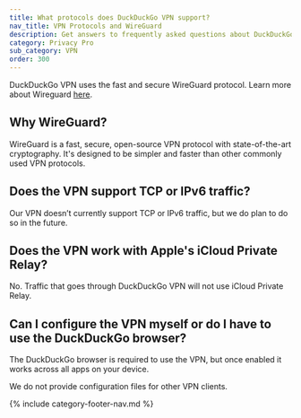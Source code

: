 ```yaml
---
title: What protocols does DuckDuckGo VPN support?
nav_title: VPN Protocols and WireGuard
description: Get answers to frequently asked questions about DuckDuckGo VPN, which gives you an extra layer of protection online, hiding your location and IP address from the sites you visit.
category: Privacy Pro
sub_category: VPN
order: 300
---
```


DuckDuckGo VPN uses the fast and secure WireGuard protocol. Learn more about Wireguard [here](https://www.wireguard.com/).

## Why WireGuard?

WireGuard is a fast, secure, open-source VPN protocol with state-of-the-art cryptography. It's designed to be simpler and faster than other commonly used VPN protocols.

## Does the VPN support TCP or IPv6 traffic?

Our VPN doesn’t currently support TCP or IPv6 traffic, but we do plan to do so in the future.

## Does the VPN work with Apple's iCloud Private Relay?

No. Traffic that goes through DuckDuckGo VPN will not use iCloud Private Relay.

## Can I configure the VPN myself or do I have to use the DuckDuckGo browser?

The DuckDuckGo browser is required to use the VPN, but once enabled it works across all apps on your device.

We do not provide configuration files for other VPN clients.

{% include category-footer-nav.md %}
